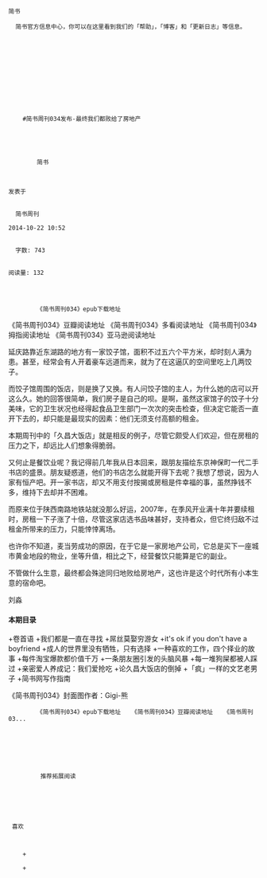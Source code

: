 
    
  
    
    

    简书
  
      简书官方信息中心，你可以在这里看到我们的「帮助」，「博客」和「更新日志」等信息。

  
  
    
  
    
      
    


    
      
        #简书周刊034发布-最终我们都败给了房地产
        
          
            
              
            
            简书
        
        
    
    发表于 

    
      简书周刊

    2014-10-22 10:52

    
      字数: 743
    

    阅读量: 132
  


        
            《简书周刊034》epub下载地址
《简书周刊034》豆瓣阅读地址
《简书周刊034》多看阅读地址
《简书周刊034》拇指阅读地址
《简书周刊034》亚马逊阅读地址


  延庆路靠近东湖路的地方有一家饺子馆，面积不过五六个平方米，却时刻人满为患。甚至，经常会有人开着豪车远道而来，就为了在这逼仄的空间里吃上几两饺子。

  而饺子馆周围的饭店，则是换了又换。有人问饺子馆的主人，为什么她的店可以开这么久。她的回答很简单，我们房子是自己的呗。是啊，虽然这家馆子的饺子十分美味，它的卫生状况也经得起食品卫生部门一次次的突击检查，但决定它能否一直开下去的，却只能是最现实的因素：他们无须支付高额的租金。

  本期周刊中的「久昌大饭店」就是相反的例子，尽管它颇受人们欢迎，但在房租的压力之下，却远比人们想象得脆弱。

  又何止是餐饮业呢？我记得前几年我从日本回来，跟朋友描绘东京神保町一代二手书店的盛景。朋友疑惑道，他们的书店怎么就能开得下去呢？我想了想说，因为人家有恒产吧。开一家书店，却又不用支付按揭或房租是件幸福的事，虽然挣钱不多，维持下去却并不困难。

  而原来位于陕西南路地铁站就没那么好运，2007年，在季风开业满十年并要续租时，房租一下子涨了十倍，尽管这家店选书品味甚好，支持者众，但它终归敌不过租金所带来的压力，只能悻悻离场。

  也许你不知道，麦当劳成功的原因，在于它是一家房地产公司，它总是买下一座城市黄金地段的物业，坐等升值，相比之下，经营餐饮只能算是它的副业。

  不管做什么生意，最终都会殊途同归地败给房地产，这也许是这个时代所有小本生意的宿命吧。

  刘淼


<h4>本期目录</h4>

+卷首语
+我们都是一直在寻找
+屌丝莫娶穷游女
+it's ok if you don't have a boyfriend
+成人的世界里没有牺牲，只有选择
+一种喜欢的工作，四个择业的故事
+每件淘宝爆款都价值千万
+一条朋友圈引发的头脑风暴
+每一堆狗屎都被人踩过
+亲密爱人养成记：我们爱抢吃
+论久昌大饭店的倒掉
+「疯」一样的文艺老男子
+简书网写作指南




《简书周刊034》封面图作者：Gigi-熊


        
            《简书周刊034》epub下载地址   《简书周刊034》豆瓣阅读地址   《简书周刊03...
      
    
    
      
      
      
          
             推荐拓展阅读
        
      
    
    
      
          
     喜欢

      
      
        +
                  
        +
          
        
      
    
  


